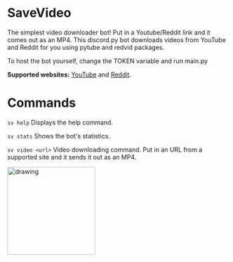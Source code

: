 # SaveVideo

The simplest video downloader bot! Put in a Youtube/Reddit link and it comes out as an MP4.
This discord.py bot downloads videos from YouTube and Reddit for you using pytube and redvid packages.

To host the bot yourself, change the TOKEN variable and run main.py

**Supported websites:** [YouTube](https://www.youtube.com/) and [Reddit](https://www.reddit.com/).

# Commands

```sv help``` Displays the help command.

```sv stats``` Shows the bot's statistics.

```sv video <url>``` Video downloading command. Put in an URL from a supported site and it sends it out as an MP4.

<a href="https://www.paypal.com/paypalme/devicetr" rel="Donate!"><img src="https://raw.githubusercontent.com/aha999/DonateButtons/master/Paypal.png" alt="drawing" width="200"/></a>
